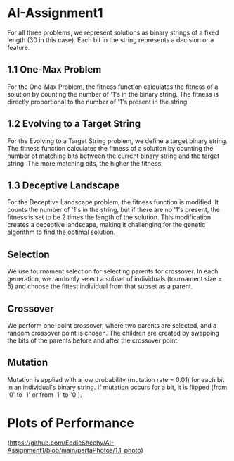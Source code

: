 # AI-Assignment1
For all three problems, we represent solutions as binary strings of a fixed length (30 in this case). Each bit in the string represents a decision or a feature.
## 1.1 One-Max Problem
For the One-Max Problem, the fitness function calculates the fitness of a solution by counting the number of '1's in the binary string. The fitness is directly proportional to the number of '1's present in the string.
## 1.2 Evolving to a Target String
For the Evolving to a Target String problem, we define a target binary string. The fitness function calculates the fitness of a solution by counting the number of matching bits between the current binary string and the target string. The more matching bits, the higher the fitness.
## 1.3 Deceptive Landscape
For the Deceptive Landscape problem, the fitness function is modified. It counts the number of '1's in the string, but if there are no '1's present, the fitness is set to be 2 times the length of the solution. This modification creates a deceptive landscape, making it challenging for the genetic algorithm to find the optimal solution.
## Selection
We use tournament selection for selecting parents for crossover. In each generation, we randomly select a subset of individuals (tournament size = 5) and choose the fittest individual from that subset as a parent.
## Crossover
We perform one-point crossover, where two parents are selected, and a random crossover point is chosen. The children are created by swapping the bits of the parents before and after the crossover point.
## Mutation
Mutation is applied with a low probability (mutation rate = 0.01) for each bit in an individual's binary string. If mutation occurs for a bit, it is flipped (from '0' to '1' or from '1' to '0').

# Plots of Performance
(https://github.com/EddieSheehy/AI-Assignment1/blob/main/partaPhotos/1.1_photo)
